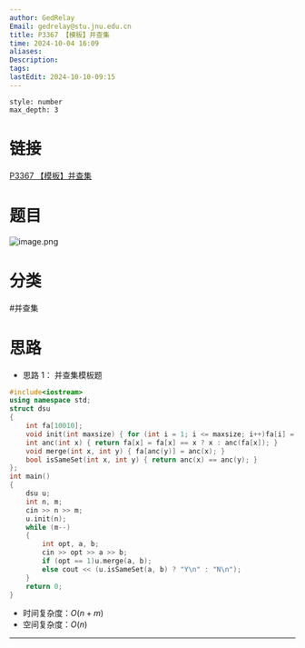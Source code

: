 ```yaml
---
author: GedRelay
Email: gedrelay@stu.jnu.edu.cn
title: P3367 【模板】并查集
time: 2024-10-04 16:09
aliases: 
Description: 
tags: 
lastEdit: 2024-10-10-09:15
---
```


```toc
style: number
max_depth: 3
```

# 链接
[P3367 【模板】并查集](https://www.luogu.com.cn/problem/P3367) 

# 题目
![image.png](https://ged-pic-bed.oss-cn-guangzhou.aliyuncs.com/img/202410041609254.png)


# 分类
#并查集 

# 思路
- 思路 1：
并查集模板题


```cpp
#include<iostream>
using namespace std;
struct dsu
{
	int fa[10010];
	void init(int maxsize) { for (int i = 1; i <= maxsize; i++)fa[i] = i; }
	int anc(int x) { return fa[x] = fa[x] == x ? x : anc(fa[x]); }
	void merge(int x, int y) { fa[anc(y)] = anc(x); }
	bool isSameSet(int x, int y) { return anc(x) == anc(y); }
};
int main()
{
	dsu u;
	int n, m;
	cin >> n >> m;
	u.init(n);
	while (m--)
	{
		int opt, a, b;
		cin >> opt >> a >> b;
		if (opt == 1)u.merge(a, b);
		else cout << (u.isSameSet(a, b) ? "Y\n" : "N\n");
	}
	return 0;
}
```


- 时间复杂度：${O\left(n+ m \right)  }$ 
- 空间复杂度：${O\left( n \right)  }$ 


---

